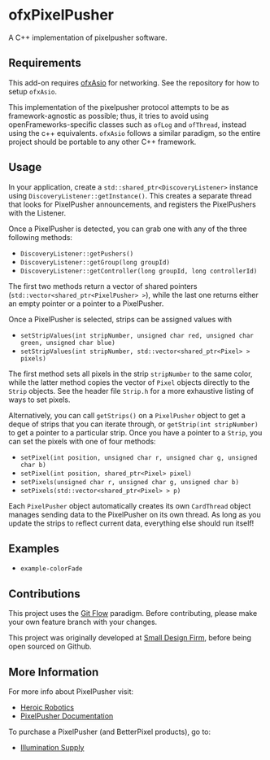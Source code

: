 # ofxPixelPusher

A C++ implementation of pixelpusher software.

## Requirements
This add-on requires [ofxAsio](http://github.com/morphogencc/ofxAsio.git) for networking.  See the repository for how to setup `ofxAsio`.

This implementation of the pixelpusher protocol attempts to be as framework-agnostic as possible; thus, it tries to avoid using openFrameworks-specific classes such as `ofLog` and `ofThread`, instead using the c++ equivalents.  `ofxAsio` follows a similar paradigm, so the entire project should be portable to any other C++ framework.

## Usage
In your application, create a `std::shared_ptr<DiscoveryListener>` instance using `DiscoveryListener::getInstance()`.  This creates a
separate thread that looks for PixelPusher announcements, and registers the PixelPushers with the Listener.

Once a PixelPusher is detected, you can grab one with any of the three following methods:

- `DiscoveryListener::getPushers()`
- `DiscoveryListener::getGroup(long groupId)`
- `DiscoveryListener::getController(long groupId, long controllerId)`

The first two methods return a vector of shared pointers (`std::vector<shared_ptr<PixelPusher> >`), while the last one
returns either an empty pointer or a pointer to a PixelPusher.

Once a PixelPusher is selected, strips can be assigned values with
- `setStripValues(int stripNumber, unsigned char red, unsigned char green, unsigned char blue)`
- `setStripValues(int stripNumber, std::vector<shared_ptr<Pixel> > pixels)`

The first method sets all pixels in the strip `stripNumber` to the same color, while the latter method copies the vector
of `Pixel` objects directly to the `Strip` objects.  See the header file `Strip.h` for a more exhaustive listing of ways to set pixels.

Alternatively, you can call `getStrips()` on a `PixelPusher` object to get a deque of strips that you can iterate
through, or `getStrip(int stripNumber)` to get a pointer to a particular strip.  Once you have a pointer to a `Strip`,
you can set the pixels with one of four methods:

- `setPixel(int position, unsigned char r, unsigned char g, unsigned char b)`
- `setPixel(int position, shared_ptr<Pixel> pixel)`
- `setPixels(unsigned char r, unsigned char g, unsigned char b)`
- `setPixels(std::vector<shared_ptr<Pixel> > p)`

Each `PixelPusher` object automatically creates its own `CardThread` object manages sending data to the PixelPusher on
its own thread.  As long as you update the strips to reflect current data, everything else should run itself!

## Examples

* `example-colorFade`

## Contributions
This project uses the [Git Flow](http://nvie.com/posts/a-successful-git-branching-model/) paradigm.  Before contributing, please make your own feature branch with your changes.

This project was originally developed at [Small Design Firm](http://www.smalldesignfirm.com/), before being open sourced on Github.

## More Information
For more info about PixelPusher visit:
- [Heroic Robotics](http://www.heroicrobotics.com)
- [PixelPusher Documentation](https://sites.google.com/a/heroicrobot.com/pixelpusher/home)

To purchase a PixelPusher (and BetterPixel products), go to:
- [Illumination Supply](http://www.illuminationsupply.com/)
